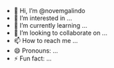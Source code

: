 - 👋 Hi, I’m @novemgalindo
- 👀 I’m interested in ...
- 🌱 I’m currently learning ...
- 💞️ I’m looking to collaborate on ...
- 📫 How to reach me ...
- 😄 Pronouns: ...
- ⚡ Fun fact: ...

<!---
novemgalindo/novemgalindo is a ✨ special ✨ repository because its `README.md` (this file) appears on your GitHub profile.
You can click the Preview link to take a look at your changes.
--->
